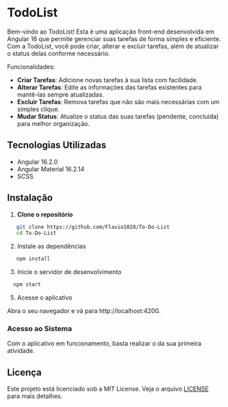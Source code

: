 # TodoList

Bem-vindo ao TodoList! Esta é uma aplicação front-end desenvolvida em Angular 16 que permite gerenciar suas tarefas de forma simples e eficiente. Com a TodoList, você pode criar, alterar e excluir tarefas, além de atualizar o status delas conforme necessário.

Funcionalidades:

- **Criar Tarefas**: Adicione novas tarefas à sua lista com facilidade.
- **Alterar Tarefas**: Edite as informações das tarefas existentes para mantê-las sempre atualizadas.
- **Excluir Tarefas**: Remova tarefas que não são mais necessárias com um simples clique.
- **Mudar Status**: Atualize o status das suas tarefas (pendente, concluída) para melhor organização.

## Tecnologias Utilizadas

- Angular 16.2.0
- Angular Material 16.2.14
- SCSS

## Instalação

1. **Clone o repositório**

```bash
   git clone https://github.com/Flavio1028/To-Do-List
   cd To-Do-List
```

2. Instale as dependências

```bash
   npm install
```

3. Inicie o servidor de desenvolvimento

```bash
  npm start
```
5. Acesse o aplicativo

Abra o seu navegador e vá para http://localhost:4200.

### Acesso ao Sistema

Com o aplicativo em funcionamento, basta realizar o da sua primeira atividade.

## Licença

Este projeto está licenciado sob a MIT License. Veja o arquivo [LICENSE](LICENSE) para mais detalhes.
